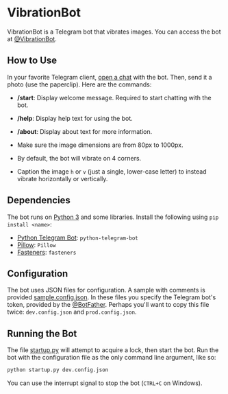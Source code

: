 # VibrationBot
VibrationBot is a Telegram bot that vibrates images. You can access the bot at [@VibrationBot](http://t.me/VibrationBot).

## How to Use
In your favorite Telegram client, [open a chat](http://t.me) with the bot. Then, send it a photo (use the paperclip). Here are the commands:

* **/start**: Display welcome message. Required to start chatting with the bot.
* **/help**: Display help text for using the bot.
* **/about**: Display about text for more information.

* Make sure the image dimensions are from 80px to 1000px.
* By default, the bot will vibrate on 4 corners.
* Caption the image `h` or `v` (just a single, lower-case letter) to instead vibrate horizontally or vertically.

## Dependencies
The bot runs on [Python 3](http://python.org) and some libraries. Install the following using `pip install <name>`:

* [Python Telegram Bot](http://python-telegram-bot.org): `python-telegram-bot`
* [Pillow](https://pillow.readthedocs.io): `Pillow`
* [Fasteners](https://fasteners.readthedocs.io): `fasteners`

## Configuration
The bot uses JSON files for configuration. A sample with comments is provided [sample.config.json](sample.config.json). In these files you specify the Telegram bot's token, provided by the [@BotFather](http://t.me/BotFather). Perhaps you'll want to copy this file twice: `dev.config.json` and `prod.config.json`.

## Running the Bot
The file [startup.py](startup.py) will attempt to acquire a lock, then start the bot. Run the bot with the configuration file as the only command line argument, like so:

```bash
python startup.py dev.config.json
```

You can use the interrupt signal to stop the bot (`CTRL+C` on Windows).
